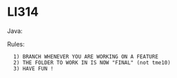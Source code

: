LI314
=====

Java:

Rules:

      1) BRANCH WHENEVER YOU ARE WORKING ON A FEATURE
      2) THE FOLDER TO WORK IN IS NOW "FINAL" (not tme10)
      3) HAVE FUN !

